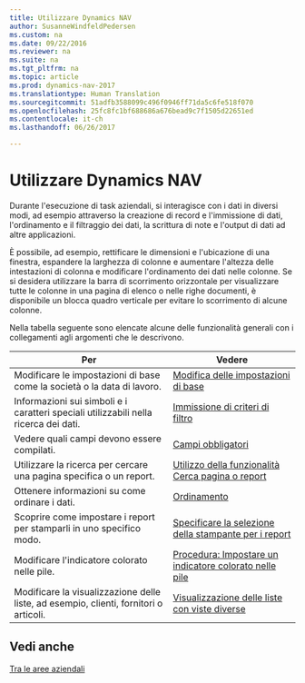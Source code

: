 ```yaml
---
title: Utilizzare Dynamics NAV
author: SusanneWindfeldPedersen
ms.custom: na
ms.date: 09/22/2016
ms.reviewer: na
ms.suite: na
ms.tgt_pltfrm: na
ms.topic: article
ms.prod: dynamics-nav-2017
ms.translationtype: Human Translation
ms.sourcegitcommit: 51adfb3588099c496f0946ff71da5c6fe518f070
ms.openlocfilehash: 25fc8fc1bf688686a676bead9c7f1505d22651ed
ms.contentlocale: it-ch
ms.lasthandoff: 06/26/2017

---
```

    
# <a name="work-with-dynamics-nav"></a>Utilizzare Dynamics NAV
Durante l'esecuzione di task aziendali, si interagisce con i dati in diversi modi, ad esempio attraverso la creazione di record e l'immissione di dati, l'ordinamento e il filtraggio dei dati, la scrittura di note e l'output di dati ad altre applicazioni.

È possibile, ad esempio, rettificare le dimensioni e l'ubicazione di una finestra, espandere la larghezza di colonne e aumentare l'altezza delle intestazioni di colonna e modificare l'ordinamento dei dati nelle colonne. Se si desidera utilizzare la barra di scorrimento orizzontale per visualizzare tutte le colonne in una pagina di elenco o nelle righe documenti, è disponibile un blocca quadro verticale per evitare lo scorrimento di alcune colonne.

Nella tabella seguente sono elencate alcune delle funzionalità generali con i collegamenti agli argomenti che le descrivono.

|Per |Vedere |
|---|----|
|Modificare le impostazioni di base come la società o la data di lavoro.|[Modifica delle impostazioni di base](ui-change-basic-settings.md)|
|Informazioni sui simboli e i caratteri speciali utilizzabili nella ricerca dei dati.|[Immissione di criteri di filtro](ui-enter-criteria-filters.md)|
|Vedere quali campi devono essere compilati.|[Campi obbligatori](ui-mandatory-fields.md)|
|Utilizzare la ricerca per cercare una pagina specifica o un report.|[Utilizzo della funzionalità Cerca pagina o report](ui-search.md)|
|Ottenere informazioni su come ordinare i dati.|[Ordinamento](ui-sorting.md)|
|Scoprire come impostare i report per stamparli in uno specifico modo.|[Specificare la selezione della stampante per i report](ui-specify-printer-selection-reports.md)|
|Modificare l'indicatore colorato nelle pile.|[Procedura: Impostare un indicatore colorato nelle pile](ui-how-setup-colored-indicator-cues.md)|
|Modificare la visualizzazione delle liste, ad esempio, clienti, fornitori o articoli.|[Visualizzazione delle liste con viste diverse](across-display-lists-different-views.md)|

## <a name="see-also"></a>Vedi anche
[Tra le aree aziendali](ui-across-business-areas.md)

